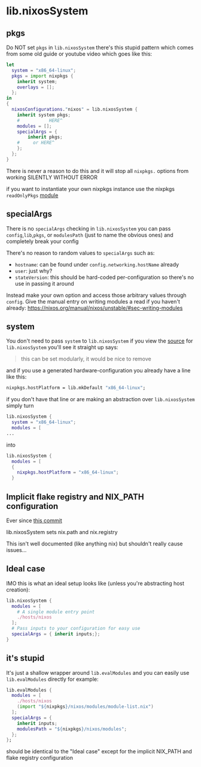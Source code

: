 # lib.nixosSystem

## pkgs
Do NOT set `pkgs` in `lib.nixosSystem`
there's this stupid pattern which comes from some old guide or youtube video which goes like this: 
```nix
let 
  system = "x86_64-linux";
  pkgs = import nixpkgs {
    inherit system;
    overlays = [];
  };
in
{
  nixosConfigurations."nixos" = lib.nixosSystem {
    inherit system pkgs;
    #           HERE^
    modules = [];
    specialArgs = {
        inherit pkgs;
    #     or HERE^
    };
  };
}
```
There is never a reason to do this and it will stop all `nixpkgs.` options from working SILENTLY WITHOUT ERROR

if you want to instantiate your own nixpkgs instance use the nixpkgs `readOnlyPkgs` [module](https://github.com/NixOS/nixpkgs/blob/ba10489eae3b2b2f665947b516e7043594a235c8/flake.nix#L61-L72)


## specialArgs
There is no `specialArgs` checking in `lib.nixosSystem`
you can pass `config`,`lib`,`pkgs`, or `modulesPath` (just to name the obvious ones) and completely break your config

There's no reason to random values to `specialArgs` such as: 
- `hostname`: can be found under `config.networking.hostName` already
- `user`: just why?
- `stateVersion`: this should be hard-coded per-configuration so there's no use in passing it around

Instead make your own option and access those arbitrary values through `config`.
Give the manual entry on writing modules a read if you haven't already:
https://nixos.org/manual/nixos/unstable/#sec-writing-modules

## system
You don't need to pass `system` to `lib.nixosSystem`
if you view the [source](https://github.com/NixOS/nixpkgs/blob/ba10489eae3b2b2f665947b516e7043594a235c8/nixos/lib/eval-config.nix#L12-L15) for `lib.nixosSystem`
you'll see it straight up says: 
> this can be set modularly, it would be nice to remove

and if you use a generated hardware-configuration you already have a line like this:
```nix
nixpkgs.hostPlatform = lib.mkDefault "x86_64-linux";
```
if you don't have that line or are making an abstraction over `lib.nixosSystem`
simply turn 
```nix
lib.nixosSystem {
  system = "x86_64-linux";
  modules = [
...
```
into 
```nix
lib.nixosSystem {
  modules = [
  {
    nixpkgs.hostPlatform = "x86_64-linux";
  }
```

## Implicit flake registry and NIX_PATH configuration
Ever since [this commit](https://github.com/NixOS/nixpkgs/commit/e456032addae76701eb17e6c03fc515fd78ad74f)

lib.nixosSystem sets nix.path and nix.registry

This isn't well documented (like anything nix) but shouldn't really cause issues...

## Ideal case 
IMO this is what an ideal setup looks like (unless you're abstracting host creation):
```nix
lib.nixosSystem {
  modules = [
    # A single module entry point
    ./hosts/nixos
  ];
  # Pass inputs to your configuration for easy use
  specialArgs = { inherit inputs;};
}
```
## it's stupid
It's just a shallow wrapper around `lib.evalModules` and you can easily use `lib.evalModules` directly for example: 
```nix
lib.evalModules {
  modules = [
    ./hosts/nixos
    (import "${nixpkgs}/nixos/modules/module-list.nix")
  ];
  specialArgs = {
    inherit inputs;
    modulesPath = "${nixpkgs}/nixos/modules";
  };
};

```
should be identical to the "Ideal case" except for the implicit NIX_PATH and flake registry configuration
